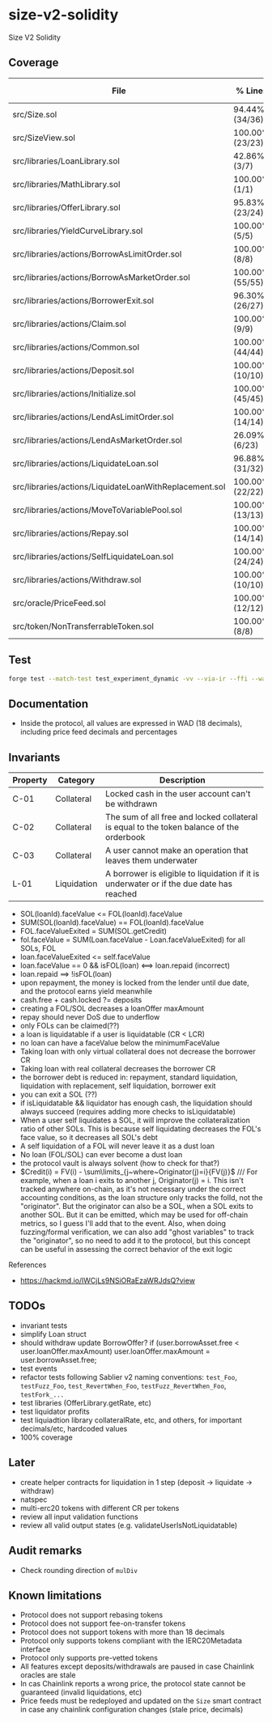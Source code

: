 # size-v2-solidity

Size V2 Solidity

## Coverage

<!-- BEGIN_COVERAGE -->
| File                                                   | % Lines          | % Statements     | % Branches       | % Funcs          |
|--------------------------------------------------------|------------------|------------------|------------------|------------------|
| src/Size.sol                                           | 94.44% (34/36)   | 94.44% (34/36)   | 100.00% (0/0)    | 100.00% (15/15)  |
| src/SizeView.sol                                       | 100.00% (23/23)  | 100.00% (33/33)  | 100.00% (0/0)    | 100.00% (21/21)  |
| src/libraries/LoanLibrary.sol                          | 42.86% (3/7)     | 35.71% (5/14)    | 100.00% (0/0)    | 60.00% (3/5)     |
| src/libraries/MathLibrary.sol                          | 100.00% (1/1)    | 100.00% (3/3)    | 100.00% (0/0)    | 100.00% (1/1)    |
| src/libraries/OfferLibrary.sol                         | 95.83% (23/24)   | 97.78% (44/45)   | 87.50% (7/8)     | 100.00% (5/5)    |
| src/libraries/YieldCurveLibrary.sol                    | 100.00% (5/5)    | 100.00% (7/7)    | 100.00% (0/0)    | 100.00% (1/1)    |
| src/libraries/actions/BorrowAsLimitOrder.sol           | 100.00% (8/8)    | 100.00% (10/10)  | 100.00% (6/6)    | 100.00% (2/2)    |
| src/libraries/actions/BorrowAsMarketOrder.sol          | 100.00% (55/55)  | 100.00% (71/71)  | 86.36% (19/22)   | 100.00% (4/4)    |
| src/libraries/actions/BorrowerExit.sol                 | 96.30% (26/27)   | 97.06% (33/34)   | 70.00% (7/10)    | 100.00% (2/2)    |
| src/libraries/actions/Claim.sol                        | 100.00% (9/9)    | 100.00% (10/10)  | 75.00% (3/4)     | 100.00% (2/2)    |
| src/libraries/actions/Common.sol                       | 100.00% (44/44)  | 100.00% (65/65)  | 100.00% (16/16)  | 100.00% (13/13)  |
| src/libraries/actions/Deposit.sol                      | 100.00% (10/10)  | 100.00% (17/17)  | 100.00% (4/4)    | 100.00% (2/2)    |
| src/libraries/actions/Initialize.sol                   | 100.00% (45/45)  | 85.45% (47/55)   | 100.00% (32/32)  | 100.00% (2/2)    |
| src/libraries/actions/LendAsLimitOrder.sol             | 100.00% (14/14)  | 100.00% (17/17)  | 91.67% (11/12)   | 100.00% (2/2)    |
| src/libraries/actions/LendAsMarketOrder.sol            | 26.09% (6/23)    | 35.71% (10/28)   | 37.50% (3/8)     | 50.00% (1/2)     |
| src/libraries/actions/LiquidateLoan.sol                | 96.88% (31/32)   | 97.37% (37/38)   | 62.50% (5/8)     | 100.00% (2/2)    |
| src/libraries/actions/LiquidateLoanWithReplacement.sol | 100.00% (22/22)  | 100.00% (25/25)  | 50.00% (2/4)     | 100.00% (2/2)    |
| src/libraries/actions/MoveToVariablePool.sol           | 100.00% (13/13)  | 100.00% (16/16)  | 66.67% (4/6)     | 100.00% (2/2)    |
| src/libraries/actions/Repay.sol                        | 100.00% (14/14)  | 100.00% (14/14)  | 75.00% (6/8)     | 100.00% (2/2)    |
| src/libraries/actions/SelfLiquidateLoan.sol            | 100.00% (24/24)  | 100.00% (28/28)  | 70.00% (7/10)    | 100.00% (2/2)    |
| src/libraries/actions/Withdraw.sol                     | 100.00% (10/10)  | 100.00% (17/17)  | 100.00% (4/4)    | 100.00% (2/2)    |
| src/oracle/PriceFeed.sol                               | 100.00% (12/12)  | 100.00% (21/21)  | 100.00% (8/8)    | 100.00% (3/3)    |
| src/token/NonTransferrableToken.sol                    | 100.00% (8/8)    | 100.00% (9/9)    | 100.00% (0/0)    | 100.00% (6/6)    |
<!-- END_COVERAGE -->

## Test

```bash
forge test --match-test test_experiment_dynamic -vv --via-ir --ffi --watch
```

## Documentation

- Inside the protocol, all values are expressed in WAD (18 decimals), including price feed decimals and percentages

## Invariants

| Property | Category    | Description                                                                              |
| -------- | ----------- | ---------------------------------------------------------------------------------------- |
| C-01     | Collateral  | Locked cash in the user account can't be withdrawn                                       |
| C-02     | Collateral  | The sum of all free and locked collateral is equal to the token balance of the orderbook |
| C-03     | Collateral  | A user cannot make an operation that leaves them underwater |
| L-01     | Liquidation | A borrower is eligible to liquidation if it is underwater or if the due date has reached |

- SOL(loanId).faceValue <= FOL(loanId).faceValue
- SUM(SOL(loanId).faceValue) == FOL(loanId).faceValue
- FOL.faceValueExited = SUM(SOL.getCredit)
- fol.faceValue = SUM(Loan.faceValue - Loan.faceValueExited) for all SOLs, FOL
- loan.faceValueExited <= self.faceValue
- loan.faceValue == 0 && isFOL(loan) <==> loan.repaid (incorrect)
- loan.repaid ==> !isFOL(loan)
- upon repayment, the money is locked from the lender until due date, and the protocol earns yield meanwhile
- cash.free + cash.locked ?= deposits
- creating a FOL/SOL decreases a loanOffer maxAmount
- repay should never DoS due to underflow
- only FOLs can be claimed(??)
- a loan is liquidatable if a user is liquidatable (CR < LCR)
- no loan can have a faceValue below the minimumFaceValue
- Taking loan with only virtual collateral does not decrease the borrower CR
- Taking loan with real collateral decreases the borrower CR
- the borrower debt is reduced in: repayment, standard liquidation, liquidation with replacement, self liquidation, borrower exit
- you can exit a SOL (??)
- if isLiquidatable && liquidator has enough cash, the liquidation should always succeed (requires adding more checks to isLiquidatable)
- When a user self liquidates a SOL, it will improve the collateralization ratio of other SOLs. This is because self liquidating decreases the FOL's face value, so it decreases all SOL's debt
- A self liquidation of a FOL will never leave it as a dust loan
- No loan (FOL/SOL) can ever become a dust loan
- the protocol vault is always solvent (how to check for that?)
- $Credit(i) = FV(i) - \sum\limits_{j~where~Originator(j)=i}{FV(j)}$ /// For example, when a loan i exits to another j, Originator(j) = i. This isn't tracked anywhere on-chain, as it's not necessary under the correct accounting conditions, as the loan structure only tracks the folId, not the "originator". But the originator can also be a SOL, when a SOL exits to another SOL. But it can be emitted, which may be used for off-chain metrics, so I guess I'll add that to the event. Also, when doing fuzzing/formal verification, we can also add "ghost variables" to track the "originator", so no need to add it to the protocol, but this concept can be useful in assessing the correct behavior of the exit logic

References

- <https://hackmd.io/lWCjLs9NSiORaEzaWRJdsQ?view>

## TODOs

- invariant tests
- simplify Loan struct
- should withdraw update BorrowOffer? if (user.borrowAsset.free < user.loanOffer.maxAmount) user.loanOffer.maxAmount = user.borrowAsset.free;
- test events
- refactor tests following Sablier v2 naming conventions: `test_Foo`, `testFuzz_Foo`, `test_RevertWhen_Foo`, `testFuzz_RevertWhen_Foo`, `testFork_...`
- test libraries (OfferLibrary.getRate, etc)
- test liquidator profits
- test liquiadtion library collateralRate, etc, and others, for important decimals/etc, hardcoded values
- 100% coverage

## Later

- create helper contracts for liquidation in 1 step (deposit -> liquidate -> withdraw)
- natspec
- multi-erc20 tokens with different CR per tokens
- review all input validation functions
- review all valid output states (e.g. validateUserIsNotLiquidatable)

## Audit remarks

- Check rounding direction of `mulDiv`

## Known limitations

- Protocol does not support rebasing tokens
- Protocol does not support fee-on-transfer tokens
- Protocol does not support tokens with more than 18 decimals
- Protocol only supports tokens compliant with the IERC20Metadata interface
- Protocol only supports pre-vetted tokens
- All features except deposits/withdrawals are paused in case Chainlink oracles are stale
- In cas Chainlink reports a wrong price, the protocol state cannot be guaranteed (invalid liquidations, etc)
- Price feeds must be redeployed and updated on the `Size` smart contract in case any chainlink configuration changes (stale price, decimals)
